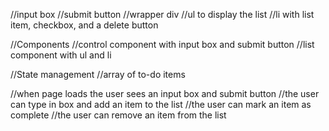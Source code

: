 //input box
//submit button
//wrapper div
//ul to display the list
//li with list item, checkbox, and a delete button

//Components
//control component with input box and submit button
//list component with ul and li

//State management
//array of to-do items


//when page loads the user sees an input box and submit button
//the user can type in box and add an item to the list
//the user can mark an item as complete
//the user can remove an item from the list